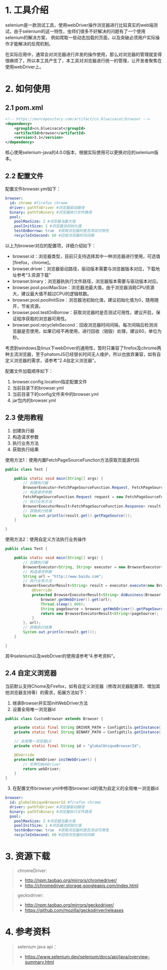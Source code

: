 # 1. 工具介绍

selenium是一款测试工具，使用webDriver操作浏览器进行比较真实的web端测试，由于selenium的这一特性，虫师们很多不好解决的问题有了一个使用selenium的解决方案，
例如爬取一些动态加载的页面，以及突破必须用户实际操作才能解决的反爬机制。

在实际应用中，通常会对浏览器进行并发的操作使用，那么对浏览器的管理就变得很麻烦了，所以本工具产生了，本工具对浏览器进行统一的管理，让开发者聚焦在使用webDriver上。

# 2. 如何使用

## 2.1 pom.xml

~~~xml
<!-- https://mvnrepository.com/artifact/cn.blueisacat/browser -->
<dependency>
    <groupId>cn.blueisacat</groupId>
    <artifactId>browser</artifactId>
    <version>3.1</version>
</dependency>

~~~

核心使用selenium-java的4.0.0版本，根据实际使用可以更换对应的selenium版本。

## 2.2 配置文件

配置文件browser.yml如下：

~~~yaml
browser:
  id: chrome #firefox chrome
  driver: pathToDriver #浏览器驱动路径
  binary: pathToBinary #浏览器执行文件路径
  pool:
    poolMaxSize: 2 #浏览器池最大值
    poolInitSize: 1 #浏览器池初始化值
    testOnBorrow: true  #获取浏览器时是否测试可用性
    recycleInSecond: 60 #回收浏览器时间间隔
~~~

以上为browser对应的配置项，详细介绍如下：

* browser.id：浏览器类型，目前只支持选择其中一种浏览器进行使用，可选值[firefox，chrome]。
* browser.driver：浏览器驱动路径，驱动版本需要与浏览器版本对应，下载地址参考“3.资源下载”
* browser.binary：浏览器执执行文件路径，浏览器版本需要与驱动版本对应。
* browser.pool.poolMaxSize：浏览器池最大值，由于浏览器消耗CPU资源大，建议最大值不超过CPU的逻辑核数。
* browser.pool.poolInitSize：浏览器池初始化值，建议初始化值为0，随用随开，节省资源。
* browser.pool.testOnBorrow：获取浏览器时是否测试可用性，建议开启，保证程序获取的浏览器可用性。
* browser.pool.recycleInSecond：回收浏览器时间间隔，每次间隔后检测浏览器是否使用，如果已经不再使用，进行回收（销毁）处理，建议60，单位为秒。

考虑到windows及linux下webDriver的通用性，暂时只兼容了firefox及chrome两种主流浏览器，至于phatomJS已经很长时间无人维护，所以也放弃兼容，如有自定义浏览器的需求，请参考“2.4自定义浏览器”。

配置文件加载顺序如下：

1. browser.config.location指定配置文件
2. 当前目录下的browser.yml
3. 当前目录下的config文件夹中的browser.yml
4. jar包内的browser.yml

## 2.3 使用教程

1. 创建执行器
2. 构造请求参数
3. 执行业务方法
4. 获取执行结果

使用方法1：使用内置FetchPageSourceFunction方法获取页面源代码

~~~java
public class Test {

    public static void main(String[] args) {
        // 创建执行器
        BrowserExecutor<FetchPageSourceFunction.Request, FetchPageSourceFunction.Response> executor = new BrowserExecutor<FetchPageSourceFunction.Request, FetchPageSourceFunction.Response>();
        // 构造请求参数
        FetchPageSourceFunction.Request request = new FetchPageSourceFunction.Request("https://www.baidu.com");
        // 执行业务方法
        BrowserExecutorResult<FetchPageSourceFunction.Response> result = executor.execute(new FetchPageSourceFunction(), request);
        // 获取执行结果
        System.out.println(result.get().getPageSource());
    }

}
~~~

使用方法2：使用自定义方法执行业务操作

~~~java
public class Test {

    public static void main(String[] args) {
        // 创建执行器
        BrowserExecutor<String, String> executor = new BrowserExecutor<String, String>();
        // 构造请求参数
        String url = "http://www.baidu.com";
        // 执行业务方法
        BrowserExecutorResult<String> result = executor.execute(new BrowserExecutorFunction<String, String>() {
            @Override
            protected BrowserExecutorResult<String> doBusiness(Browser browser, String url) throws Exception {
                browser.getWebDriver().get(url);
                Thread.sleep(1_000);
                String pageSource = browser.getWebDriver().getPageSource();
                return new BrowserExecutorResult<String>(pageSource);
            }
        }, url);
        // 获取执行结果
        System.out.println(result.get());
    }

}
~~~

其中selenium以及webDriver的使用请参考“4.参考资料”。

## 2.4 自定义浏览器

当前默认支持Chome及Firefox，如有自定义浏览器（修改浏览器配置项、增加其他浏览器支持等）的需求，拓展方法如下：

1. 继承Browser并实现initWebDriver方法
2. 设置全局唯一浏览器id

```java
public class CustomBrowser extends Browser {

    private static final String DRIVER_PATH = ConfigUtils.getInstance().getStringVal("browser.driver");
    private static final String BINARY_PATH = ConfigUtils.getInstance().getStringVal("browser.binary");

    // 全局唯一浏览器id
    private static final String id = "globalUniqueBrowserId";

    @Override
    protected WebDriver initWebDriver() {
        // 实例化WebDriver
        return webDriver;
    }
}
```

3. 在配置文件browser.yml中修改browser.id的值为自定义的全局唯一浏览器id

~~~yaml
browser:
  id: globalUniqueBrowserId #firefox chrome
  driver: pathToDriver #浏览器驱动路径
  binary: pathToBinary #浏览器执行文件路径
  pool:
    poolMaxSize: 2 #浏览器池最大值
    poolInitSize: 1 #浏览器池初始化值
    testOnBorrow: true  #获取浏览器时是否测试可用性
    recycleInSecond: 60 #回收浏览器时间间隔
~~~

# 3. 资源下载

> chromeDriver:
>* http://npm.taobao.org/mirrors/chromedriver/
>* http://chromedriver.storage.googleapis.com/index.html

> geckodriver:
>* http://npm.taobao.org/mirrors/geckodriver/
>* https://github.com/mozilla/geckodriver/releases

# 4. 参考资料

> selenium java api：
>* https://www.selenium.dev/selenium/docs/api/java/overview-summary.html
